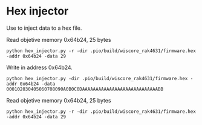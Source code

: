 # Hex injector

Use to inject data to a hex file.

Read objetive memory 0x64b24, 25 bytes

    python hex_injector.py -r -dir .pio/build/wiscore_rak4631/firmware.hex -addr 0x64b24 -data 29

Write in address 0x64b24.

    python hex_injector.py -dir .pio/build/wiscore_rak4631/firmware.hex -addr 0x64b24 -data 000102030405060708090A0B0C0DAAAAAAAAAAAAAAAAAAAAAAAAAAAABB

Read objetive memory 0x64b24, 25 bytes

    python hex_injector.py -r -dir .pio/build/wiscore_rak4631/firmware.hex -addr 0x64b24 -data 29
